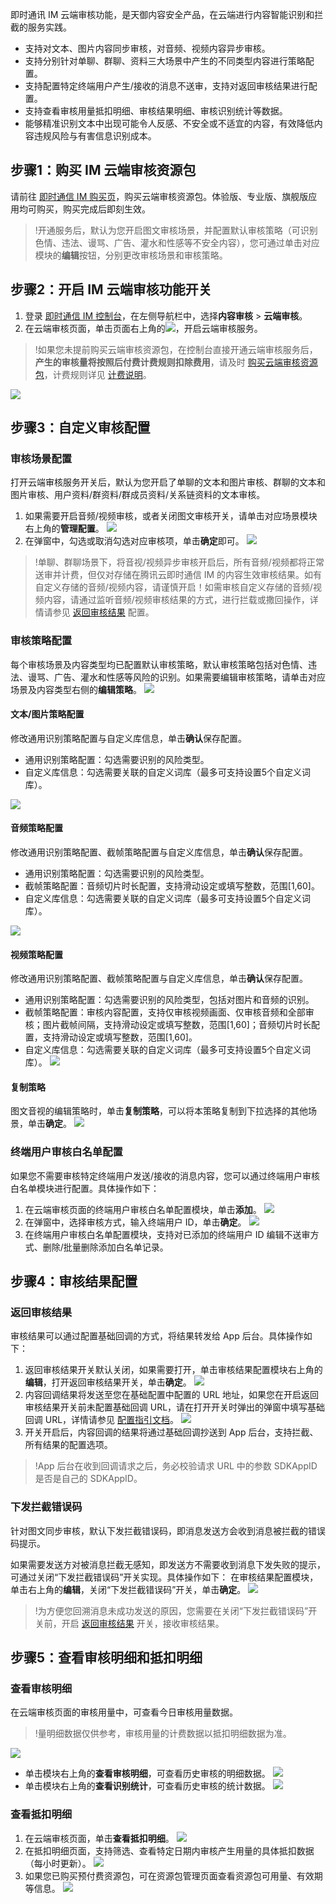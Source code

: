 即时通讯 IM 云端审核功能，是天御内容安全产品，在云端进行内容智能识别和拦截的服务实践。
- 支持对文本、图片内容同步审核，对音频、视频内容异步审核。
- 支持分别针对单聊、群聊、资料三大场景中产生的不同类型内容进行策略配置。
- 支持配置特定终端用户产生/接收的消息不送审，支持对返回审核结果进行配置。
- 支持查看审核用量抵扣明细、审核结果明细、审核识别统计等数据。
- 能够精准识别文本中出现可能令人反感、不安全或不适宜的内容，有效降低内容违规风险与有害信息识别成本。


## 步骤1：购买 IM 云端审核资源包
请前往 [即时通信 IM 购买页](https://buy.cloud.tencent.com/avc?activeId=safe%C2%AEionId=1)，购买云端审核资源包。体验版、专业版、旗舰版应用均可购买，购买完成后即刻生效。
>!开通服务后，默认为您开启图文审核场景，并配置默认审核策略（可识别色情、违法、谩骂、广告、灌水和性感等不安全内容），您可通过单击对应模块的**编辑**按钮，分别更改审核场景和审核策略。

## 步骤2：开启 IM 云端审核功能开关
1. 登录 [ 即时通信 IM 控制台](https://console.cloud.tencent.com/im/cloud-audit-setting)，在左侧导航栏中，选择**内容审核** > **云端审核**。
2. 在云端审核页面，单击页面右上角的![](https://qcloudimg.tencent-cloud.cn/raw/c38f504326344e6ce4a292e59c66cbaa.png)，开启云端审核服务。
>!如果您未提前购买云端审核资源包，在控制台直接开通云端审核服务后，**产生的审核量将按照后付费计费规则扣除费用**，请及时 [购买云端审核资源包](https://buy.cloud.tencent.com/avc?activeId=safe%C2%AEionId=1)，计费规则详见 [计费说明](https://cloud.tencent.com/document/product/269/81908#check)。
>
![](https://qcloudimg.tencent-cloud.cn/raw/ecc8b94697c715a95ab423c86883db10.png)


## 步骤3：自定义审核配置
### 审核场景配置
打开云端审核服务开关后，默认为您开启了单聊的文本和图片审核、群聊的文本和图片审核、用户资料/群资料/群成员资料/关系链资料的文本审核。
1. 如果需要开启音频/视频审核，或者关闭图文审核开关，请单击对应场景模块右上角的**管理配置**。
![](https://qcloudimg.tencent-cloud.cn/raw/f266cadb7227c2b33d117fde11999ee3.png)
2. 在弹窗中，勾选或取消勾选对应审核项，单击**确定**即可。
![](https://qcloudimg.tencent-cloud.cn/raw/59e8046999e1cdda3775b903699bf36a.png)
>!单聊、群聊场景下，将音视/视频异步审核开启后，所有音频/视频都将正常送审并计费，但仅对存储在腾讯云即时通信 IM 的内容生效审核结果。如有自定义存储的音频/视频内容，请谨慎开启！如需审核自定义存储的音频/视频内容，请通过监听音频/视频审核结果的方式，进行拦载或撒回操作，详情请参见 [返回审核结果](#fh) 配置。
>

### 审核策略配置
每个审核场景及内容类型均已配置默认审核策略，默认审核策略包括对色情、违法、谩骂、广告、灌水和性感等风险的识别。如果需要编辑审核策略，请单击对应场景及内容类型右侧的**编辑策略**。
![](https://qcloudimg.tencent-cloud.cn/raw/eccfa055965128dd805fdc7038992c5d.png)
#### 文本/图片策略配置
修改通用识别策略配置与自定义库信息，单击**确认**保存配置。
- 通用识别策略配置：勾选需要识别的风险类型。
- 自定义库信息：勾选需要关联的自定义词库（最多可支持设置5个自定义词库）。

![](https://qcloudimg.tencent-cloud.cn/raw/8d5484d5a2466ef962603e26584406ef.png)

#### 音频策略配置
修改通用识别策略配置、截帧策略配置与自定义库信息，单击**确认**保存配置。
- 通用识别策略配置：勾选需要识别的风险类型。
- 截帧策略配置：音频切片时长配置，支持滑动设定或填写整数，范围[1,60]。
- 自定义库信息：勾选需要关联的自定义词库（最多可支持设置5个自定义词库）。

![](https://qcloudimg.tencent-cloud.cn/raw/0f579513a91c1ccec2e1acb569832bc9.png)

#### 视频策略配置
修改通用识别策略配置、截帧策略配置与自定义库信息，单击**确认**保存配置。
- 通用识别策略配置：勾选需要识别的风险类型，包括对图片和音频的识别。
- 截帧策略配置：审核内容配置，支持仅审核视频画面、仅审核音频和全部审核；图片截帧间隔，支持滑动设定或填写整数，范围[1,60]；音频切片时长配置，支持滑动设定或填写整数，范围[1,60]。
- 自定义库信息：勾选需要关联的自定义词库（最多可支持设置5个自定义词库）。
![](https://qcloudimg.tencent-cloud.cn/raw/3abe338fded5882606e94040d413ed67.png)

#### 复制策略
图文音视的编辑策略时，单击**复制策略**，可以将本策略复制到下拉选择的其他场景，单击**确定**。
![](https://qcloudimg.tencent-cloud.cn/raw/40f64fb2707a16e69379e3e42b59814e.png)

### 终端用户审核白名单配置
如果您不需要审核特定终端用户发送/接收的消息内容，您可以通过终端用户审核白名单模块进行配置。具体操作如下：
1. 在云端审核页面的终端用户审核白名单配置模块，单击**添加**。
![](https://qcloudimg.tencent-cloud.cn/raw/e4d7feba1cc3016379717d7ff23c5e6c.png)
2. 在弹窗中，选择审核方式，输入终端用户 ID，单击**确定**。
![](https://qcloudimg.tencent-cloud.cn/raw/652361f0dc970fdbd5359fd29f63957e.png)
3. 在终端用户审核白名单配置模块，支持对已添加的终端用户 ID 编辑不送审方式、删除/批量删除添加白名单记录。

## 步骤4：审核结果配置
### 返回审核结果[](id:fh)
审核结果可以通过配置基础回调的方式，将结果转发给 App 后台。具体操作如下：
1. 返回审核结果开关默认关闭，如果需要打开，单击审核结果配置模块右上角的**编辑**，打开返回审核结果开关，单击**确定**。
![](https://qcloudimg.tencent-cloud.cn/raw/22c7cfc866efea59157be24cb1595ec3.png)
2. 内容回调结果将发送至您在基础配置中配置的 URL 地址，如果您在开启返回审核结果开关前未配置基础回调 URL，请在打开开关时弹出的弹窗中填写基础回调 URL，详情请参见 [配置指引文档](https://cloud.tencent.com/document/product/269/32431#.E5.9F.BA.E7.A1.80.E5.9B.9E.E8.B0.83.E9.85.8D.E7.BD.AE)。
![](https://qcloudimg.tencent-cloud.cn/raw/44afe1f940eb438d273d5929ec6e5a3a.png)
3. 开关开启后，内容回调的结果将通过基础回调抄送到 App 后台，支持拦截、所有结果的配置选项。
>!App 后台在收到回调请求之后，务必校验请求 URL 中的参数 SDKAppID 是否是自己的 SDKAppID。
>

### 下发拦截错误码
针对图文同步审核，默认下发拦截错误码，即消息发送方会收到消息被拦截的错误码提示。

如果需要发送方对被消息拦截无感知，即发送方不需要收到消息下发失败的提示，可通过关闭“下发拦截错误码”开关实现。具体操作如下：
在审核结果配置模块，单击右上角的**编辑**，关闭“下发拦截错误码”开关，单击**确定**。
![](https://qcloudimg.tencent-cloud.cn/raw/e3c3cf93e922fac156a49e613f2d20a9.png)
>!为方便您回溯消息未成功发送的原因，您需要在关闭“下发拦截错误码”开关前，开启 [返回审核结果](#fh) 开关，接收审核结果。

## 步骤5：查看审核明细和抵扣明细
### 查看审核明细
在云端审核页面的审核用量中，可查看今日审核用量数据。
>!量明细数据仅供参考，审核用量的计费数据以抵扣明细数据为准。
>
![](https://qcloudimg.tencent-cloud.cn/raw/6b3e1a56e35ac4b1b4eaf1a2f1e35f76.png)
- 单击模块右上角的**查看审核明细**，可查看历史审核的明细数据。
![](https://qcloudimg.tencent-cloud.cn/raw/4e6af5ea853f86a402408358ef5f918c.png)
- 单击模块右上角的**查看识别统计**，可查看历史审核的统计数据。
![](https://qcloudimg.tencent-cloud.cn/raw/d8d8bab810e4698786eeb0f8b5c872de.png)

### 查看抵扣明细
1. 在云端审核页面，单击**查看抵扣明细**。
![](https://qcloudimg.tencent-cloud.cn/raw/e72bb3e25452b1f5e983befae58f78d7.png)
2. 在抵扣明细页面，支持筛选、查看特定日期内审核产生用量的具体抵扣数据（每小时更新）。
![](https://qcloudimg.tencent-cloud.cn/raw/c1a5fbbf781a62e6d9566af956c9d613.png)
3. 如果您已购买预付费资源包，可在资源包管理页面查看资源包可用量、有效期等信息。
![](https://qcloudimg.tencent-cloud.cn/raw/5b653db53eba03c51868ed7ef7633870.png)
